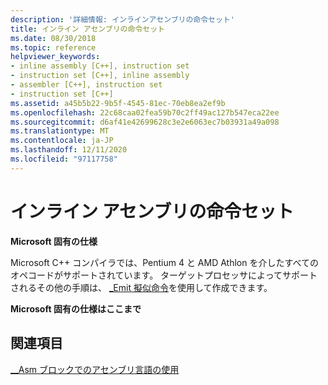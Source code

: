 ```yaml
---
description: '詳細情報: インラインアセンブリの命令セット'
title: インライン アセンブリの命令セット
ms.date: 08/30/2018
ms.topic: reference
helpviewer_keywords:
- inline assembly [C++], instruction set
- instruction set [C++], inline assembly
- assembler [C++], instruction set
- instruction set [C++]
ms.assetid: a45b5b22-9b5f-4545-81ec-70eb8ea2ef9b
ms.openlocfilehash: 22c68caa02fea59b70c2ff49ac127b547eca22ee
ms.sourcegitcommit: d6af41e42699628c3e2e6063ec7b03931a49a098
ms.translationtype: MT
ms.contentlocale: ja-JP
ms.lasthandoff: 12/11/2020
ms.locfileid: "97117758"
---
```

# <a name="instruction-set-for-inline-assembly"></a>インライン アセンブリの命令セット

**Microsoft 固有の仕様**

Microsoft C++ コンパイラでは、Pentium 4 と AMD Athlon を介したすべてのオペコードがサポートされています。 ターゲットプロセッサによってサポートされるその他の手順は、 [_Emit 擬似命令](../../assembler/inline/emit-pseudoinstruction.md)を使用して作成できます。

**Microsoft 固有の仕様はここまで**

## <a name="see-also"></a>関連項目

[__Asm ブロックでのアセンブリ言語の使用](../../assembler/inline/using-assembly-language-in-asm-blocks.md)<br/>
